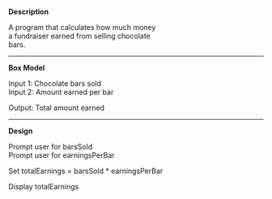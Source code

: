 **Description**

A program that calculates how much money  
a fundraiser earned from selling chocolate  
bars. 

***********************************

**Box Model**

Input 1: Chocolate bars sold  
Input 2: Amount earned per bar

Output: Total amount earned

***********************************

**Design**

Prompt user for barsSold  
Prompt user for earningsPerBar

Set totalEarnings = barsSold * earningsPerBar  

Display totalEarnings
